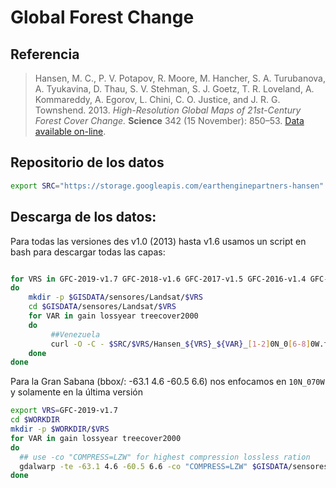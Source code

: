 # Global Forest Change

## Referencia
> Hansen, M. C., P. V. Potapov, R. Moore, M. Hancher, S. A. Turubanova, A. Tyukavina, D. Thau, S. V. Stehman, S. J. Goetz, T. R. Loveland, A. Kommareddy, A. Egorov, L. Chini, C. O. Justice, and J. R. G. Townshend. 2013. *High-Resolution Global Maps of 21st-Century Forest Cover Change.* **Science** 342 (15 November): 850–53. [Data available on-line](http://earthenginepartners.appspot.com/science-2013-global-forest).

## Repositorio de los datos

```sh
export SRC="https://storage.googleapis.com/earthenginepartners-hansen"
```

## Descarga de los datos:

Para todas las versiones des  v1.0 (2013) hasta v1.6 usamos un script en bash para descargar todas las capas:

```sh

for VRS in GFC-2019-v1.7 GFC-2018-v1.6 GFC-2017-v1.5 GFC-2016-v1.4 GFC-2015-v1.3 GFC2015 GFC2014 GFC2013
do
    mkdir -p $GISDATA/sensores/Landsat/$VRS
    cd $GISDATA/sensores/Landsat/$VRS
    for VAR in gain lossyear treecover2000
    do
	     ##Venezuela
	     curl -O -C - $SRC/$VRS/Hansen_${VRS}_${VAR}_[1-2]0N_0[6-8]0W.tif
    done
done
```

Para la Gran Sabana (bbox/: -63.1 4.6 -60.5 6.6) nos enfocamos en `10N_070W` y solamente en la última versión

```sh
export VRS=GFC-2019-v1.7
cd $WORKDIR
mkdir -p $WORKDIR/$VRS
for VAR in gain lossyear treecover2000
do
  ## use -co "COMPRESS=LZW" for highest compression lossless ration
  gdalwarp -te -63.1 4.6 -60.5 6.6 -co "COMPRESS=LZW" $GISDATA/sensores/Landsat/$VRS/Hansen_${VRS}_${VAR}_10N_070W.tif $WORKDIR/$VRS/Hansen_${VRS}_${VAR}.tif
done

```
